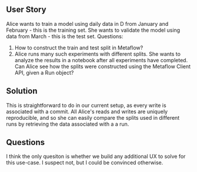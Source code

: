 ## User Story
Alice wants to train a model using daily data in D from January and February - this is the training set. She wants to validate the model using data from March - this is the test set. Questions:

1. How to construct the train and test split in Metaflow?
2. Alice runs many such experiments with different splits. She wants to analyze the results in a notebook after all experiments have completed. Can Alice see how the splits were constructed using the Metaflow Client API, given a Run object?

## Solution
This is straightforward to do in our current setup, as every write is associated with a commit. All Alice's reads and writes are uniquely reproducible, and so she can easily compare the splits used in different runs by retrieving the data associated with a a run.

## Questions
I think the only quesiton is whether we build any additional UX to solve for this use-case. I suspect not, but I could be convinced otherwise.